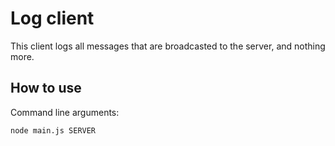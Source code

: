 # Log client

This client logs all messages that are broadcasted to the server, and nothing more.

## How to use

Command line arguments:

`node main.js SERVER`
